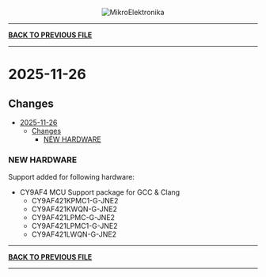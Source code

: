 <p align="center">
  <img src="http://www.mikroe.com/img/designs/beta/logo_small.png?raw=true" alt="MikroElektronika"/>
</p>

---

**[BACK TO PREVIOUS FILE](../changelog.md)**

---

# 2025-11-26

## Changes

- [2025-11-26](#2025-11-26)
  - [Changes](#changes)
    - [NEW HARDWARE](#new-hardware)

### NEW HARDWARE

Support added for following hardware:

+ CY9AF4 MCU Support package for GCC & Clang
  + CY9AF421KPMC1-G-JNE2
  + CY9AF421KWQN-G-JNE2
  + CY9AF421LPMC-G-JNE2
  + CY9AF421LPMC1-G-JNE2
  + CY9AF421LWQN-G-JNE2

---

**[BACK TO PREVIOUS FILE](../changelog.md)**

---
